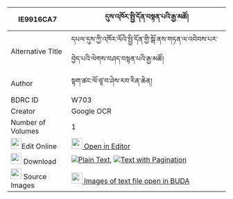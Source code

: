 |IE9916CA7|དུས་འཁོར་སྤྱི་དོན་བསྟན་པའི་རྒྱ་མཚོ། 
| --- | --- 
|Alternative Title |དཔལ་དུས་ཀྱི་འཁོར་ལོའི་སྤྱི་དོན་གྱི་སྒོ་ནས་གཏན་ལ་འབེབས་པར་བྱེད་པའི་ལེགས་བཤད་བསྟན་པའི་རྒྱ་མཚོ།
|Author| སྟག་ཚང་ལོ་ཙཱ་བ་ཤེས་རབ་རིན་ཆེན།
|BDRC ID | W703
|Creator | Google OCR
|Number of Volumes| 1
|<img width="25" src="https://img.icons8.com/color/25/000000/edit-property.png">Edit Online| [<img width="25" src="https://avatars.githubusercontent.com/u/45091458?s=200&v=4"> Open in Editor](http://editor.openpecha.org/IE9916CA7)
|<img width="25" src="https://img.icons8.com/fluent/48/000000/download-2.png"/>  Download | [![](https://img.icons8.com/color/20/000000/txt.png)Plain Text](https://github.com/Openpecha/IE9916CA7/releases/download/v1/dukhor_chidon_tenpa_i_gyatso_plain_IE9916CA7.zip), [![](https://img.icons8.com/color/20/000000/txt.png)Text with Pagination](https://github.com/Openpecha/IE9916CA7/releases/download/v1/dukhor_chidon_tenpa_i_gyatso_pages_IE9916CA7.zip)
|<img width="25" src="https://img.icons8.com/plasticine/100/000000/pictures-folder.png"/>  Source Images | [<img width="25" src="https://library.bdrc.io/icons/BUDA-small.svg"> Images of text file open in BUDA](https://library.bdrc.io/show/bdr:W703)